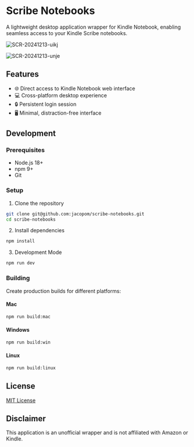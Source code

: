 # Scribe Notebooks
A lightweight desktop application wrapper for Kindle Notebook, enabling seamless access to your Kindle Scribe notebooks.

![SCR-20241213-uikj](https://github.com/user-attachments/assets/97ecb04e-8553-49d3-8ccd-7c2d35af4745)

![SCR-20241213-unje](https://github.com/user-attachments/assets/3da4e6a1-5a5b-4921-8aca-04670d111102)


## Features
- 🌐 Direct access to Kindle Notebook web interface
- 💻 Cross-platform desktop experience
- 🔒 Persistent login session
- 🖥️ Minimal, distraction-free interface

## Development

### Prerequisites
- Node.js 18+ 
- npm 9+
- Git

### Setup
1. Clone the repository
```bash
git clone git@github.com:jacopom/scribe-notebooks.git
cd scribe-notebooks
```

2. Install dependencies
```bash
npm install
```

3. Development Mode
```bash
npm run dev
```

### Building
Create production builds for different platforms:

#### Mac
```bash
npm run build:mac
```

#### Windows
```bash
npm run build:win
```

#### Linux
```bash
npm run build:linux
```


## License
[MIT License](LICENSE)

## Disclaimer
This application is an unofficial wrapper and is not affiliated with Amazon or Kindle.
